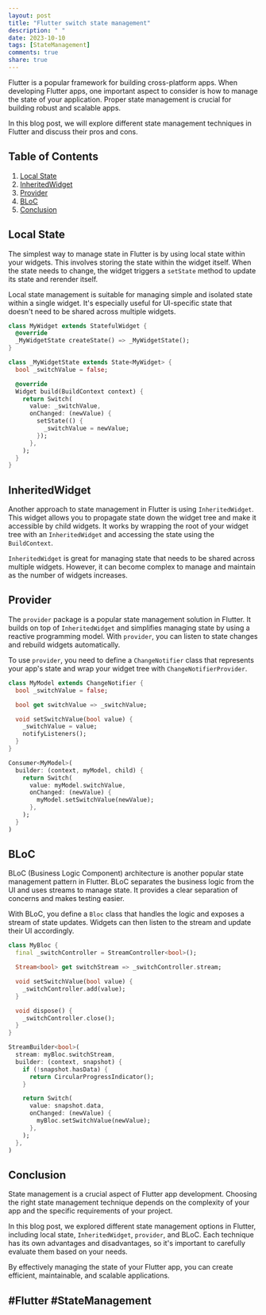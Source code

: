 ```yaml
---
layout: post
title: "Flutter switch state management"
description: " "
date: 2023-10-10
tags: [StateManagement]
comments: true
share: true
---
```


Flutter is a popular framework for building cross-platform apps. When developing Flutter apps, one important aspect to consider is how to manage the state of your application. Proper state management is crucial for building robust and scalable apps.

In this blog post, we will explore different state management techniques in Flutter and discuss their pros and cons.

## Table of Contents
1. [Local State](#local-state)
2. [InheritedWidget](#inherited-widget)
3. [Provider](#provider)
4. [BLoC](#bloc)
5. [Conclusion](#conclusion)

## Local State

The simplest way to manage state in Flutter is by using local state within your widgets. This involves storing the state within the widget itself. When the state needs to change, the widget triggers a `setState` method to update its state and rerender itself.

Local state management is suitable for managing simple and isolated state within a single widget. It's especially useful for UI-specific state that doesn't need to be shared across multiple widgets.

```dart
class MyWidget extends StatefulWidget {
  @override
  _MyWidgetState createState() => _MyWidgetState();
}

class _MyWidgetState extends State<MyWidget> {
  bool _switchValue = false;

  @override
  Widget build(BuildContext context) {
    return Switch(
      value: _switchValue,
      onChanged: (newValue) {
        setState(() {
          _switchValue = newValue;
        });
      },
    );
  }
}
```

## InheritedWidget

Another approach to state management in Flutter is using `InheritedWidget`. This widget allows you to propagate state down the widget tree and make it accessible by child widgets. It works by wrapping the root of your widget tree with an `InheritedWidget` and accessing the state using the `BuildContext`.

`InheritedWidget` is great for managing state that needs to be shared across multiple widgets. However, it can become complex to manage and maintain as the number of widgets increases.

## Provider

The `provider` package is a popular state management solution in Flutter. It builds on top of `InheritedWidget` and simplifies managing state by using a reactive programming model. With `provider`, you can listen to state changes and rebuild widgets automatically.

To use `provider`, you need to define a `ChangeNotifier` class that represents your app's state and wrap your widget tree with `ChangeNotifierProvider`.

```dart
class MyModel extends ChangeNotifier {
  bool _switchValue = false;

  bool get switchValue => _switchValue;

  void setSwitchValue(bool value) {
    _switchValue = value;
    notifyListeners();
  }
}

Consumer<MyModel>(
  builder: (context, myModel, child) {
    return Switch(
      value: myModel.switchValue,
      onChanged: (newValue) {
        myModel.setSwitchValue(newValue);
      },
    );
  }
)
```

## BLoC

BLoC (Business Logic Component) architecture is another popular state management pattern in Flutter. BLoC separates the business logic from the UI and uses streams to manage state. It provides a clear separation of concerns and makes testing easier.

With BLoC, you define a `Bloc` class that handles the logic and exposes a stream of state updates. Widgets can then listen to the stream and update their UI accordingly.

```dart
class MyBloc {
  final _switchController = StreamController<bool>();

  Stream<bool> get switchStream => _switchController.stream;

  void setSwitchValue(bool value) {
    _switchController.add(value);
  }

  void dispose() {
    _switchController.close();
  }
}

StreamBuilder<bool>(
  stream: myBloc.switchStream,
  builder: (context, snapshot) {
    if (!snapshot.hasData) {
      return CircularProgressIndicator();
    }

    return Switch(
      value: snapshot.data,
      onChanged: (newValue) {
        myBloc.setSwitchValue(newValue);
      },
    );
  },
)
```

## Conclusion

State management is a crucial aspect of Flutter app development. Choosing the right state management technique depends on the complexity of your app and the specific requirements of your project.

In this blog post, we explored different state management options in Flutter, including local state, `InheritedWidget`, `provider`, and BLoC. Each technique has its own advantages and disadvantages, so it's important to carefully evaluate them based on your needs.

By effectively managing the state of your Flutter app, you can create efficient, maintainable, and scalable applications.

## #Flutter #StateManagement